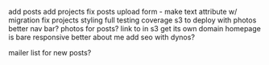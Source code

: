 add posts
add projects
fix posts upload form - make text attribute w/ migration
fix projects styling
full testing coverage
s3 to deploy with photos
better nav bar?
photos for posts? link to in s3
get its own domain
homepage is bare
responsive
better about me
add seo with dynos?

mailer list for new posts?
